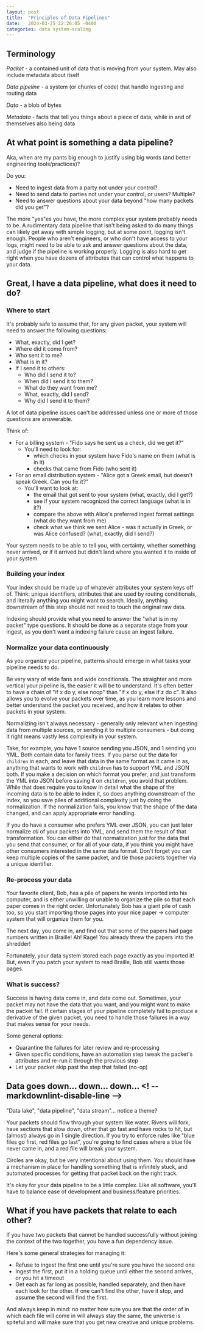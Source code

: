 ```yaml
---
layout: post
title:  "Principles of Data Pipelines"
date:   2024-03-25 22:26:05 -0400
categories: data system-scaling
---
```




## Terminology

*Packet* - a contained unit of data that is moving from your system. May also include metadata about itself

*Data pipeline* - a system (or chunks of code) that handle ingesting and routing data

*Data* - a blob of bytes

*Metadata* - facts that tell you things about a piece of data, while in and of themselves also being data

## At what point is something a data pipeline?

Aka, when are my pants big enough to justify using big words (and better engineering tools/practices)?

Do you:

* Need to ingest data from a party not under your control?
* Need to send data to parties not under your control, or users? Multiple?
* Need to answer questions about your data beyond "how many packets did you get"?

The more "yes"es you have, the more complex your system probably needs to be. A rudimentary data pipeline that isn't being asked to do many things can likely get away with simple logging, but at some point, logging isn't enough. People who aren't engineers, or who don't have access to your logs, might need to be able to ask and answer questions about the data, and judge if the pipeline is working properly. Logging is also hard to get right when you have dozens of attributes that can control what happens to your data.

## Great, I have a data pipeline, what does it need to do?

### Where to start

It's probably safe to assume that, for any given packet, your system will need to answer the following questions:

* What, exactly, did I get?
* Where did it come from?
* Who sent it to me?
* What is in it?
* If I send it to others:
  * Who did I send it to?
  * When did I send it to them?
  * What do they want from me?
  * What, exactly, did I send?
  * Why did I send it to them?

A lot of data pipeline issues can't be addressed unless one or more of those questions are answerable.

Think of:

* For a billing system - "Fido says he sent us a check, did we get it?"
  * You'll need to look for:
    * which checks in your system have Fido's name on them (what is in it)
    * checks that came from Fido (who sent it)
* For an email distribution system - "Alice got a Greek email, but doesn't speak Greek. Can you fix it?"
  * You'll want to look at:
    * the email that got sent to your system (what, exactly, did I get?)
    * see if your system recognized the correct language (what is in it?)
    * compare the above with Alice's preferred ingest format settings (what do they want from me)
    * check what we think we sent Alice - was it actually in Greek, or was Alice confused? (what, exactly, did I send?)

Your system needs to be able to tell you, with certainty, whether something never arrived, or if it arrived but didn't land where you wanted it to inside of your system.

### Building your index

Your index should be made up of whatever attributes your system keys off of. Think: unique identifiers, attributes that are used by routing conditionals, and literally anything you might want to search. Ideally, anything downstream of this step should not need to touch the original raw data.

Indexing should provide what you need to answer the "what is in my packet" type questions. It should be done as a separate stage from your ingest, as you don't want a indexing failure cause an ingest failure.

### Normalize your data continuously

As you organize your pipeline, patterns should emerge in what tasks your pipeline needs to do.

Be very wary of wide fans and wide conditionals. The straighter and more vertical your pipeline is, the easier it will be to understand. It's often better to have a chain of "if x do y, else noop" than "if x do y, else if z do c". It also allows you to evolve your packets over time, as you learn more lessons and better understand the packet you received, and how it relates to other packets in your system.

Normalizing isn't always necessary - generally only relevant when ingesting data from multiple sources, or sending it to multiple consumers - but doing it right means vastly less complexity in your system.

Take, for example, you have 1 source sending you JSON, and 1 sending you YML. Both contain data for family trees. If you parse out the data for `children` in each, and leave that data in the same format as it came in as, anything that wants to work with `children` has to support YML and JSON both. If you make a decision on which format you prefer, and just transform the YML into JSON before saving it on `children`, you avoid that problem. While that does require you to know in detail what the shape of the incoming data is to be able to index it, so does anything downstream of the index, so you save piles of additional complexity just by doing the normalization. If the normalization fails, you know that the shape of the data changed, and can apply appropriate error handling.

If you do have a consumer who prefers YML over JSON, you can just later normalize *all* of your packets into YML, and send them the result of that transformation. You can either do that normalization just for the data that you send that consumer, or for all of your data, if you think you might have other consumers interested in the same data format. Don't forget you can keep multiple copies of the same packet, and tie those packets together via a unique identifier.

### Re-process your data

Your favorite client, Bob, has a pile of papers he wants imported into his computer, and is either unwilling or unable to organize the pile so that each paper comes in the right order. Unfortunately Bob has a giant pile of cash too, so you start importing those pages into your nice paper -> computer system that will organize them for you.

The next day, you come in, and find out that some of the papers had page numbers written in Braille! Ah! Rage! You already threw the papers into the shredder!

Fortunately, your data system stored each page exactly as you imported it! But, even if you patch your system to read Braille, Bob still wants those pages.

### What is success?

Success is having data come in, and data come out. Sometimes, your packet may not have the data that you want, and you might want to make the packet fail. If certain stages of your pipeline completely fail to produce a derivative of the given packet, you need to handle those failures in a way that makes sense for your needs.

Some general options:

* Quarantine the failures for later review and re-processing
* Given specific conditions, have an automation step tweak the packet's attributes and re-run it through the previous step
* Let your packet skip past the step that failed (no-op)

## Data goes down... down... down\.\.\.  <! -- markdownlint-disable-line -->

"Data lake", "data pipeline", "data stream"... notice a theme?

Your packets should flow through your system like water. Rivers will fork, have sections that slow down, other that go fast and have rocks to hit, but (almost) always go in 1 single direction. If you try to enforce rules like "blue files go first, red files go last", you're going to find cases where a blue file never came in, and a red file will break your system.

Circles are okay, but be very intentional about using them. You should have a mechanism in place for handling something that is infinitely stuck, and automated processes for getting that packet back on the right track.

It's okay for your data pipeline to be a little complex. Like all software, you'll have to balance ease of development and business/feature priorities.

## What if you have packets that relate to each other?

If you have two packets that cannot be handled successfully without joining the context of the two together, you have a fun dependency issue.

Here's some general strategies for managing it:

* Refuse to ingest the first one until you're sure you have the second one
* Ingest the first, put it in a holding queue until either the second arrives, or you hit a timeout
* Get each as far long as possible, handled separately, and then have each look for the other. If one can't find the other, have it stop, and assume the second will find the first.

And always keep in mind: no matter how sure you are that the order of in which each file will come in will always stay the same, the universe is spiteful and will make sure that you get new creative and unique problems.
